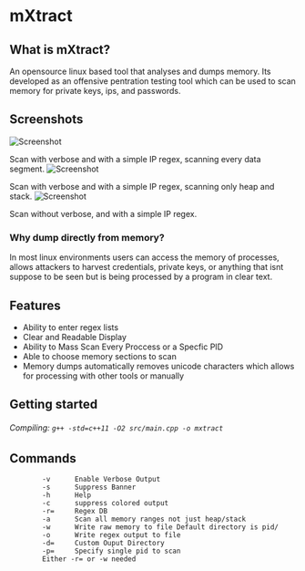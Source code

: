# mXtract
## What is mXtract?
An opensource linux based tool that analyses and dumps memory. Its developed as an offensive pentration testing tool which can be used to scan memory for private keys, ips, and passwords.
## Screenshots
![Screenshot](https://github.com/rek7/mXtract/blob/master/img/f8d810903bba3b2f74f0ac8cbef9c2ad.png)

Scan with verbose and with a simple IP regex, scanning every data segment.
![Screenshot](https://github.com/rek7/mXtract/blob/master/img/949227ffe00d6cfb46826c01c9c1c692.png)

Scan with verbose and with a simple IP regex, scanning only heap and stack.
![Screenshot](https://github.com/rek7/mXtract/blob/master/img/ipregex.png)

Scan without verbose, and with a simple IP regex.
### Why dump directly from memory?
In most linux environments users can access the memory of processes, allows attackers to harvest credentials, private keys, or anything that isnt suppose to be seen but is being processed by a program in clear text.
## Features
+ Ability to enter regex lists
+ Clear and Readable Display
+ Ability to Mass Scan Every Proccess or a Specfic PID
+ Able to choose memory sections to scan
+ Memory dumps automatically removes unicode characters which allows for processing with other tools or manually
## Getting started
###### Compiling: ```g++ -std=c++11 -O2 src/main.cpp -o mxtract```
## Commands 
```
        -v      Enable Verbose Output
        -s      Suppress Banner
        -h      Help
        -c      suppress colored output
        -r=     Regex DB
        -a      Scan all memory ranges not just heap/stack
        -w      Write raw memory to file Default directory is pid/
        -o      Write regex output to file
        -d=     Custom Ouput Directory
        -p=     Specify single pid to scan
        Either -r= or -w needed
```
